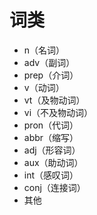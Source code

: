 # 词类

- n（名词）
- adv（副词）
- prep（介词）
- v（动词）
- vt（及物动词）
- vi（不及物动词）
- pron（代词）
- abbr（缩写）
- adj（形容词）
- aux（助动词）
- int（感叹词）
- conj（连接词）
- 其他